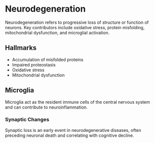 # Neurodegeneration

Neurodegeneration refers to progressive loss of structure or function of neurons.
Key contributors include oxidative stress, protein misfolding, mitochondrial dysfunction, and microglial activation.

## Hallmarks

- Accumulation of misfolded proteins
- Impaired proteostasis
- Oxidative stress
- Mitochondrial dysfunction

## Microglia

Microglia act as the resident immune cells of the central nervous system and can contribute to neuroinflammation.

### Synaptic Changes

Synaptic loss is an early event in neurodegenerative diseases, often preceding neuronal death and correlating with cognitive decline.
